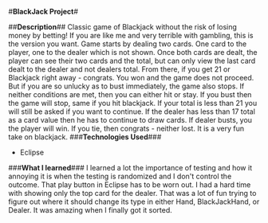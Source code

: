 #**BlackJack Project**#

##**Description**##
Classic game of Blackjack without the risk of losing money by betting! If you are like me and very terrible with gambling, this is the version you want. 
Game starts by dealing two cards. One card to the player, one to the dealer which is not shown. Once both cards are dealt, the player can see their two cards and the total, but can only view the last card dealt to the dealer and not dealers total. 
From there, if you get 21 or Blackjack right away - congrats. You won and the game does not proceed. But if you are so unlucky as to bust immediately, the game also stops. 
If neither conditions are met, then you can either hit or stay. If you bust then the game will stop, same if you hit blackjack. If your total is less than 21 you will still be asked if you want to continue. 
If the dealer has less than 17 total as a card value then he has to continue to draw cards. If dealer busts, you the player will win. If you tie, then congrats - neither lost. 
It is a very fun take on blackjack. 
###**Technologies Used**###
 - Eclipse
 
###**What I learned**###
I learned a lot the importance of testing and how it annoying it is when the testing is randomized and I don't control the outcome. That play button in Eclipse has to be worn out. I had a hard time with showing only the top card for the dealer. That was a lot of fun trying to figure out where it should change its type in either Hand, BlackJackHand, or Dealer. It was amazing when I finally got it sorted. 